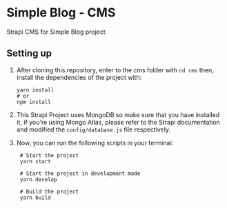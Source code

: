 # Simple Blog - CMS

Strapi CMS for Simple Blog project

## Setting up

1. After cloning this repository, enter to the cms folder with `cd cms` then, install the dependencies of the project with:
   ```shell
   yarn install
   # or
   npm install
   ```
2. This Strapi Project uses MongoDB so make sure that you have installed it, if you're using Mongo Atlas, please refer to the Strapi documentation and modified the `config/database.js` file respectively.
3. Now, you can run the following scripts in your terminal:

   ```shell
    # Start the project
    yarn start

    # Start the project in development mode
    yarn develop

    # Build the project
    yarn build
   ```
